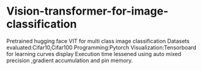 # Vision-transformer-for-image-classification
Pretrained hugging face VIT for multi class image classification
Datasets evaluated:Cifar10,Cifar100
Programming:Pytorch
Visualization:Tensorboard for learning curves display
Execution time lessened using auto mixed precision ,gradient accumulation and pin memory.

